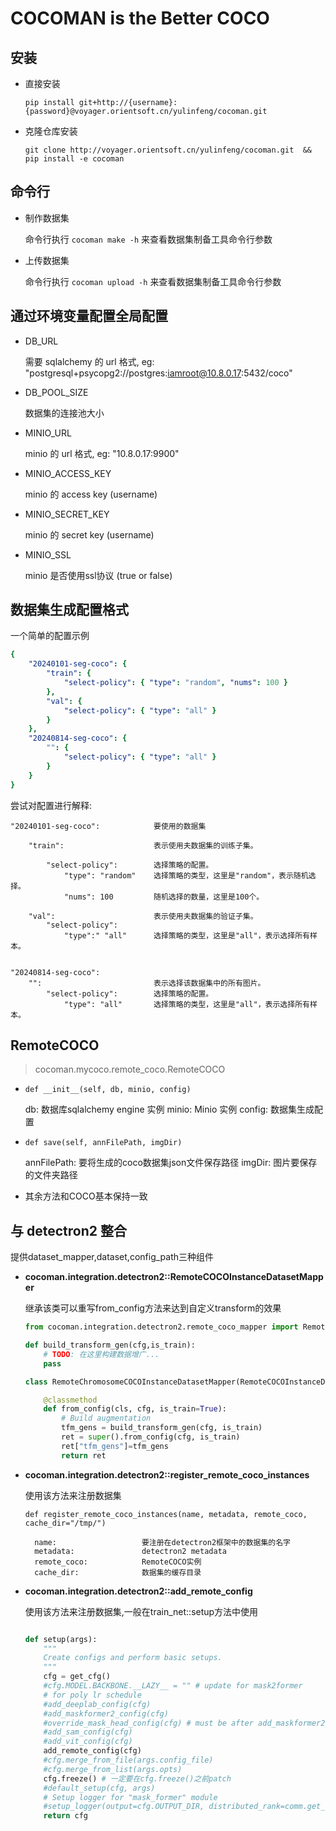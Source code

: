 # COCOMAN is the Better COCO


##  安装

-  直接安装

    `pip install git+http://{username}:{password}@voyager.orientsoft.cn/yulinfeng/cocoman.git`

- 克隆仓库安装

    `git clone http://voyager.orientsoft.cn/yulinfeng/cocoman.git  && pip install -e cocoman`

## 命令行

- 制作数据集

    命令行执行 `cocoman make -h` 来查看数据集制备工具命令行参数

- 上传数据集

    命令行执行 `cocoman upload -h` 来查看数据集制备工具命令行参数


## 通过环境变量配置全局配置

- DB_URL

    需要 sqlalchemy 的 url 格式, eg: "postgresql+psycopg2://postgres:iamroot@10.8.0.17:5432/coco"

- DB_POOL_SIZE

    数据集的连接池大小

- MINIO_URL
    
    minio 的 url 格式, eg: "10.8.0.17:9900"

- MINIO_ACCESS_KEY

    minio 的 access key (username)

- MINIO_SECRET_KEY

    minio 的 secret key (username)

- MINIO_SSL

    minio 是否使用ssl协议 (true or false)


## 数据集生成配置格式

一个简单的配置示例

```yml
{
    "20240101-seg-coco": {
        "train": {
            "select-policy": { "type": "random", "nums": 100 }
        },
        "val": {
            "select-policy": { "type": "all" }
        }
    },
    "20240814-seg-coco": {
        "": {
            "select-policy": { "type": "all" }
        }
    }
}
```

尝试对配置进行解释:

```
"20240101-seg-coco":            要使用的数据集
    
    "train":                    表示使用夫数据集的训练子集。
    
        "select-policy":        选择策略的配置。
            "type": "random"    选择策略的类型，这里是"random"，表示随机选择。
            "nums": 100         随机选择的数量，这里是100个。

    "val":                      表示使用夫数据集的验证子集。
        "select-policy": 
            "type":" "all"      选择策略的类型，这里是"all"，表示选择所有样本。


"20240814-seg-coco":
    "":                         表示选择该数据集中的所有图片。
        "select-policy":        选择策略的配置。
            "type": "all"       选择策略的类型，这里是"all"，表示选择所有样本。
```


## RemoteCOCO

> cocoman.mycoco.remote_coco.RemoteCOCO

- `def __init__(self, db, minio, config)`

    db:         数据库sqlalchemy engine 实例
    minio:      Minio 实例
    config:     数据集生成配置

- `def save(self, annFilePath, imgDir)`

    annFilePath: 要将生成的coco数据集json文件保存路径
    imgDir: 图片要保存的文件夹路径

- 其余方法和COCO基本保持一致


## 与 detectron2 整合

提供dataset_mapper,dataset,config_path三种组件

- **cocoman.integration.detectron2::RemoteCOCOInstanceDatasetMapper**

    继承该类可以重写from_config方法来达到自定义transform的效果
    ```python
    from cocoman.integration.detectron2.remote_coco_mapper import RemoteCOCOInstanceDatasetMapper

    def build_transform_gen(cfg,is_train):
        # TODO: 在这里构建数据增广...
        pass

    class RemoteChromosomeCOCOInstanceDatasetMapper(RemoteCOCOInstanceDatasetMapper):

        @classmethod
        def from_config(cls, cfg, is_train=True):
            # Build augmentation
            tfm_gens = build_transform_gen(cfg, is_train)
            ret = super().from_config(cfg, is_train)
            ret["tfm_gens"]=tfm_gens
            return ret
    ```

- **cocoman.integration.detectron2::register_remote_coco_instances**

     使用该方法来注册数据集

    `def register_remote_coco_instances(name, metadata, remote_coco, cache_dir="/tmp/")`
    
        name:                   要注册在detectron2框架中的数据集的名字
        metadata:               detectron2 metadata
        remote_coco:            RemoteCOCO实例
        cache_dir:              数据集的缓存目录


- **cocoman.integration.detectron2::add_remote_config**

     使用该方法来注册数据集,一般在train_net::setup方法中使用

    ```python

    def setup(args):
        """
        Create configs and perform basic setups.
        """
        cfg = get_cfg()
        #cfg.MODEL.BACKBONE.__LAZY__ = "" # update for mask2former
        # for poly lr schedule
        #add_deeplab_config(cfg)
        #add_maskformer2_config(cfg)
        #override_mask_head_config(cfg) # must be after add_maskformer2_config
        #add_sam_config(cfg)
        #add_vit_config(cfg)
        add_remote_config(cfg)  
        #cfg.merge_from_file(args.config_file)
        #cfg.merge_from_list(args.opts)
        cfg.freeze() # 一定要在cfg.freeze()之前patch
        #default_setup(cfg, args)
        # Setup logger for "mask_former" module
        #setup_logger(output=cfg.OUTPUT_DIR, distributed_rank=comm.get_rank(), name="mask2former")
        return cfg
    ```